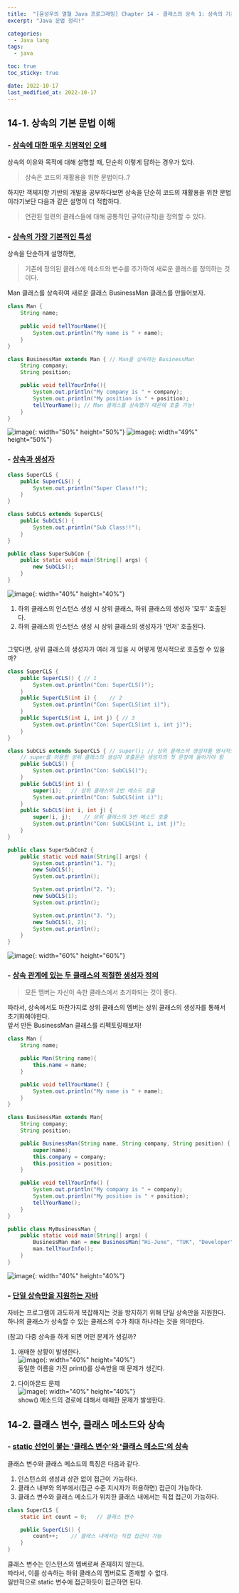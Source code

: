 ```yaml
---
title:  "[윤성우의 열혈 Java 프로그래밍] Chapter 14 - 클래스의 상속 1: 상속의 기본"
excerpt: "Java 문법 정리!"

categories:
  - Java lang
tags:
  - java

toc: true
toc_sticky: true

date: 2022-10-17
last_modified_at: 2022-10-17
---
```

## 14-1. 상속의 기본 문법 이해
### - <u>상속에 대한 매우 치명적인 오해</u>
상속의 이유와 목적에 대해 설명할 때, 단순히 이렇게 답하는 경우가 있다.  
> 상속은 코드의 재활용을 위한 문법이다..?

하지만 객체지향 기반의 개발을 공부하다보면 상속을 단순히 코드의 재활용을 위한 문법이라기보단 다음과 같은 설명이 더 적합하다.  
> 연관된 일련의 클래스들에 대해 공통적인 규약(규칙)을 정의할 수 있다.


### - <u>상속의 가장 기본적인 특성</u>
상속을 단순하게 설명하면,  
> 기존에 정의된 클래스에 메소드와 변수를 추가하여 새로운 클래스를 정의하는 것이다.

Man 클래스를 상속하여 새로운 클래스 BusinessMan 클래스를 만들어보자.

```java
class Man {
    String name;
    
    public void tellYourName(){
        System.out.println("My name is " + name);
    }
}
```

```java
class BusinessMan extends Man { // Man을 상속하는 BusinessMan
    String company;
    String position;

    public void tellYourInfo(){
        System.out.println("My company is " + company);
        System.out.println("My position is " + position);
        tellYourName(); // Man 클래스를 상속했기 때문에 호출 가능!
    }
}
```

![image](/assets/images/java-lang/14-1.png){: width="50%" height="50%"}
![image](/assets/images/java-lang/14-2.png){: width="49%" height="50%"}<br>


### - <u>상속과 생성자</u>
```java
class SuperCLS {
    public SuperCLS() {
        System.out.println("Super Class!!");
    }
}

class SubCLS extends SuperCLS{
    public SubCLS() {
        System.out.println("Sub Class!!");
    }
}

public class SuperSubCon {
    public static void main(String[] args) {
        new SubCLS();
    }
}
```

![image](/assets/images/java-lang/14-3.png){: width="40%" height="40%"}<br>

1. 하위 클래스의 인스턴스 생성 시 상위 클래스, 하위 클래스의 생성자 '모두' 호출된다.
2. 하위 클래스의 인스턴스 생성 시 상위 클래스의 생성자가 '먼저' 호출된다.

<br>그렇다면, 상위 클래스의 생성자가 여러 개 있을 시 어떻게 명시적으로 호출할 수 있을까?  

```java
class SuperCLS {
    public SuperCLS() { // 1
        System.out.println("Con: SuperCLS()");
    }
    public SuperCLS(int i) {    // 2
        System.out.println("Con: SuperCLS(int i)");
    }
    public SuperCLS(int i, int j) { // 3
        System.out.println("Con: SuperCLS(int i, int j)");
    }
}

class SubCLS extends SuperCLS { // super(); // 상위 클래스의 생성자를 명시적으로 호출하지 않으면 자동으로 호출됨
    // super를 이용한 상위 클래스의 생성자 호출문은 생성자의 첫 문장에 들어가야 함
    public SubCLS() {
        System.out.println("Con: SubCLS()");
    }
    public SubCLS(int i) {
        super(i);   // 상위 클래스의 2번 메소드 호출
        System.out.println("Con: SubCLS(int i)");
    }
    public SubCLS(int i, int j) {
        super(i, j);    // 상위 클래스의 3번 메소드 호출
        System.out.println("Con: SubCLS(int i, int j)");
    }
}

public class SuperSubCon2 {
    public static void main(String[] args) {
        System.out.println("1. ");
        new SubCLS();
        System.out.println();

        System.out.println("2. ");
        new SubCLS(1);
        System.out.println();

        System.out.println("3. ");
        new SubCLS(1, 2);
        System.out.println();
    }
}
```

![image](/assets/images/java-lang/14-4.png){: width="60%" height="60%"}<br>


### - <u>상속 관계에 있는 두 클래스의 적절한 생성자 정의</u>
> 모든 멤버는 자신이 속한 클래스에서 초기화되는 것이 좋다.

따라서, 상속에서도 마찬가지로 상위 클래스의 멤버는 상위 클래스의 생성자를 통해서 초기화해야한다.  
앞서 만든 BusinessMan 클래스를 리펙토링해보자!  

```java
class Man {
    String name;

    public Man(String name){
        this.name = name;
    }

    public void tellYourName() {
        System.out.println("My name is " + name);
    }
}

class BusinessMan extends Man{
    String company;
    String position;

    public BusinessMan(String name, String company, String position) {
        super(name);
        this.company = company;
        this.position = position;
    }

    public void tellYourInfo() {
        System.out.println("My company is " + company);
        System.out.println("My position is " + position);
        tellYourName();
    }
}

public class MyBusinessMan {
    public static void main(String[] args) {
        BusinessMan man = new BusinessMan("Hi-June", "TUK", "Developer");
        man.tellYourInfo();
    }
}
```

![image](/assets/images/java-lang/14-5.png){: width="40%" height="40%"}<br>

### - <u>단일 상속만을 지원하는 자바</u>
자바는 프로그램이 과도하게 복잡해지는 것을 방지하기 위해 단일 상속만을 지원한다.  
하나의 클래스가 상속할 수 있는 클래스의 수가 최대 하나라는 것을 의미한다.  

(참고) 다중 상속을 하게 되면 어떤 문제가 생길까?  
1. 애매한 상황이 발생한다.  
![image](/assets/images/java-lang/14-6.png){: width="40%" height="40%"}<br>
동일한 이름을 가진 print()를 상속받을 때 문제가 생긴다.

2. 다이아몬드 문제  
![image](/assets/images/java-lang/14-7.png){: width="40%" height="40%"}<br>
show() 메소드의 경로에 대해서 애매한 문제가 발생한다.


## 14-2. 클래스 변수, 클래스 메소드와 상속
### - <u>static 선언이 붙는 '클래스 변수'와 '클래스 메소드'의 상속</u>
클래스 변수와 클래스 메소드의 특징은 다음과 같다.  

1. 인스턴스의 생성과 상관 없이 접근이 가능하다.
2. 클래스 내부와 외부에서(접근 수준 지시자가 허용하면) 접근이 가능하다.
3. 클래스 변수와 클래스 메소드가 위치한 클래스 내에서는 직접 접근이 가능하다.

```java
class SuperCLS {
    static int count = 0;   // 클래스 변수

    public SuperCLS() {
        count++;    // 클래스 내에서는 직접 접근이 가능
    }
}
```

클래스 변수는 인스턴스의 멤버로써 존재하지 않는다.  
따라서, 이를 상속하는 하위 클래스의 멤버로도 존재할 수 없다.  
일반적으로 static 변수에 접근하듯이 접근하면 된다.